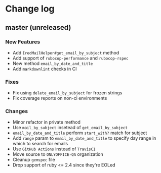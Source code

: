 # Change log

## master (unreleased)

### New Features

* Add `IredMailHelper#get_email_by_subject` method
* Add support of `rubocop-performance` and `rubocop-rspec`
* New method `email_by_date_and_title`
* Add `markdownlint` checks in CI

### Fixes

* Fix using `delete_email_by_subject` for frozen strings
* Fix coverage reports on non-ci environments

### Changes

* Minor refactor in private method
* Use `mail_by_subject` insetead of `get_email_by_subject`
* `email_by_date_and_title` perform `start_with?` match for subject
* Add `range` param to `email_by_date_and_title` to specify day
  range in which to search for emails 
* Use `GitHub Actions` instead of `TravisCI`
* Move source to `ONLYOFFICE-QA` organization
* Cleanup `gemspec` file
* Drop support of ruby <= 2.4 since they're EOLed
